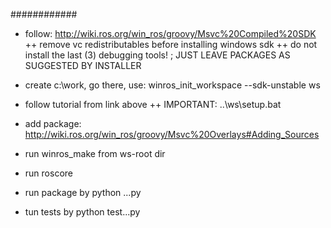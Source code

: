 
############
- follow: http://wiki.ros.org/win_ros/groovy/Msvc%20Compiled%20SDK
++ remove vc redistributables before installing windows sdk
++ do not install the last (3) debugging tools! ; JUST LEAVE PACKAGES AS SUGGESTED BY INSTALLER
- create c:\work, go there, use: winros_init_workspace --sdk-unstable ws
- follow tutorial from link above
++ IMPORTANT: ..\ws\setup.bat
- add package: http://wiki.ros.org/win_ros/groovy/Msvc%20Overlays#Adding_Sources
- run winros_make from ws-root dir


- run roscore
- run package by python ...py
- tun tests by python test...py